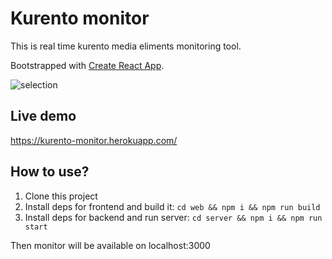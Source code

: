 # Kurento monitor
This is real time kurento media eliments monitoring tool.

Bootstrapped with [Create React App](https://github.com/facebookincubator/create-react-app).

![selection](https://cloud.githubusercontent.com/assets/13744473/26036763/9a1dabe8-38ec-11e7-89cd-3d98e60cf98c.png)
## Live demo
https://kurento-monitor.herokuapp.com/
## How to use?
1) Clone this project
2) Install deps for frontend and build it: `cd web && npm i && npm run build`
3) Install deps for backend and run server: `cd server && npm i && npm run start`

Then monitor will be available on localhost:3000
